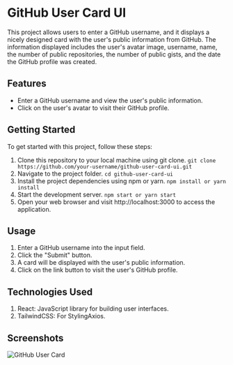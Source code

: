# GitHub User Card UI
This project allows users to enter a GitHub username, and it displays a nicely designed card with the user's public information from GitHub. The information displayed includes the user's avatar image, username, name, the number of public repositories, the number of public gists, and the date the GitHub profile was created.

## Features
- Enter a GitHub username and view the user's public information.
- Click on the user's avatar to visit their GitHub profile.

## Getting Started
To get started with this project, follow these steps:
1. Clone this repository to your local machine using git clone.
```git clone https://github.com/your-username/github-user-card-ui.git```
2. Navigate to the project folder.
```cd github-user-card-ui```
3. Install the project dependencies using npm or yarn.
```npm install or yarn install```
4. Start the development server.
```npm start or yarn start```
5. Open your web browser and visit http://localhost:3000 to access the application.
## Usage
1. Enter a GitHub username into the input field.
2. Click the "Submit" button.
3. A card will be displayed with the user's public information.
4. Click on the link button to visit the user's GitHub profile.
## Technologies Used
1. React: JavaScript library for building user interfaces.
2. TailwindCSS: For StylingAxios.
## Screenshots

![GitHub User Card](./screenshot.png)
